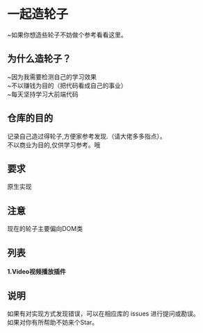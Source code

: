 # 一起造轮子
~如果你想造些轮子不妨做个参考看看这里。
<br/>
## 为什么造轮子？
~因为我需要检测自己的学习效果
<br/>
~不以赚钱为目的（把代码看成自己的事业）
<br/>
~每天坚持学习大前端代码
<br/>
## 仓库的目的
记录自己造过得轮子,方便家参考发现.（请大佬多多指点）。
<br/>
不以商业为目的,仅供学习参考。哦
<br/>
## 要求
原生实现
<br/>
## 注意
现在的轮子主要偏向DOM类
<br/>
## 列表
#### 1.Video视频播放插件
## 说明
如果有对实现方式发现错误，可以在相应库的 issues 进行提问或勘误。
<br/>
如果对你有所帮助不妨来个Star。
<br/>
